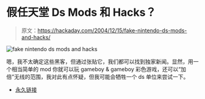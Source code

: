 # 假任天堂 Ds Mods 和 Hacks？

> 原文：<https://hackaday.com/2004/12/15/fake-nintendo-ds-mods-and-hacks/>

![fake nintendo ds mods and hacks](img/ba8794f087ebd373be66946e7c19337f.png)

嗯，我不太确定这些黑客，但通过张贴它，我们都可以找到独家新闻。显然，用一个相当简单的 mod 你就可以玩 gameboy & gameboy 彩色游戏，还可以“加倍”无线的范围，我对此有点怀疑，但我可能会牺牲一个 ds 单位来尝试一下。

*   [永久链接](http://boards.gamefaqs.com/gfaqs/genmessage.php?board=985&topic=18078087)